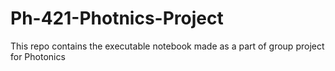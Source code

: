 # Ph-421-Photnics-Project
This repo contains the executable notebook made as a part of group project  for Photonics
